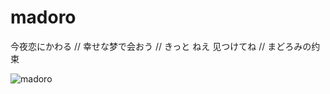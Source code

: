 # madoro
今夜恋にかわる // 幸せな梦で会おう // きっと ねえ 见つけてね // まどろみの约束

<img alt="madoro" src="http://img1.dimpurr.com/dimblog/2014/03/screenshot.png">